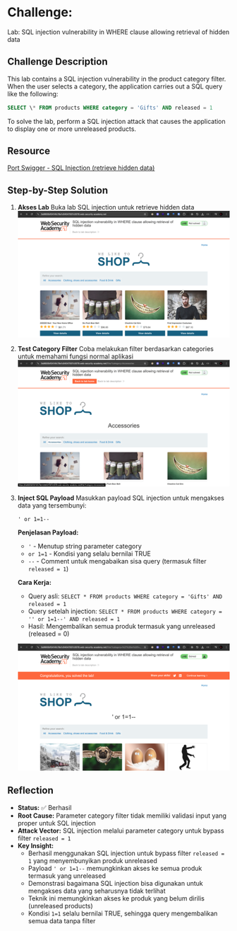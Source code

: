 # Challenge:

Lab: SQL injection vulnerability in WHERE clause allowing retrieval of hidden data

## Challenge Description

This lab contains a SQL injection vulnerability in the product category filter. When the user selects a category, the application carries out a SQL query like the following:

```sql
SELECT \* FROM products WHERE category = 'Gifts' AND released = 1
```

To solve the lab, perform a SQL injection attack that causes the application to display one or more unreleased products.

## Resource

[Port Swigger - SQL Injection (retrieve hidden data)](https://portswigger.net/web-security/sql-injection/lab-retrieve-hidden-data)

## Step-by-Step Solution

1. **Akses Lab**
   Buka lab SQL injection untuk retrieve hidden data
   ![](images/step1-lab-page.png)

2. **Test Category Filter**
   Coba melakukan filter berdasarkan categories untuk memahami fungsi normal aplikasi
   ![](images/step2-filter.png)

3. **Inject SQL Payload**
   Masukkan payload SQL injection untuk mengakses data yang tersembunyi:

   ```
   ' or 1=1--
   ```

   **Penjelasan Payload:**

   - `'` - Menutup string parameter category
   - `or 1=1` - Kondisi yang selalu bernilai TRUE
   - `--` - Comment untuk mengabaikan sisa query (termasuk filter `released = 1`)

   **Cara Kerja:**

   - Query asli: `SELECT * FROM products WHERE category = 'Gifts' AND released = 1`
   - Query setelah injection: `SELECT * FROM products WHERE category = '' or 1=1--' AND released = 1`
   - Hasil: Mengembalikan semua produk termasuk yang unreleased (released = 0)

   ![](images/step3-success.png)

## Reflection

- **Status:** ✅ Berhasil
- **Root Cause:** Parameter category filter tidak memiliki validasi input yang proper untuk SQL injection
- **Attack Vector:** SQL injection melalui parameter category untuk bypass filter `released = 1`
- **Key Insight:**
  - Berhasil menggunakan SQL injection untuk bypass filter `released = 1` yang menyembunyikan produk unreleased
  - Payload `' or 1=1--` memungkinkan akses ke semua produk termasuk yang unreleased
  - Demonstrasi bagaimana SQL injection bisa digunakan untuk mengakses data yang seharusnya tidak terlihat
  - Teknik ini memungkinkan akses ke produk yang belum dirilis (unreleased products)
  - Kondisi `1=1` selalu bernilai TRUE, sehingga query mengembalikan semua data tanpa filter
